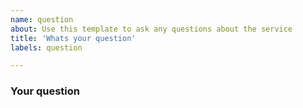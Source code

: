 ```yaml
---
name: question
about: Use this template to ask any questions about the service
title: 'Whats your question'
labels: question

---
```


### Your question
